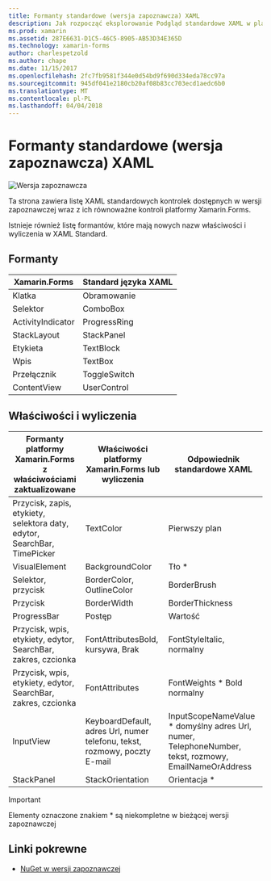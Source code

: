 ```yaml
---
title: Formanty standardowe (wersja zapoznawcza) XAML
description: Jak rozpocząć eksplorowanie Podgląd standardowe XAML w platformy Xamarin.Forms
ms.prod: xamarin
ms.assetid: 287E6631-D1C5-46C5-8905-AB53D34E365D
ms.technology: xamarin-forms
author: charlespetzold
ms.author: chape
ms.date: 11/15/2017
ms.openlocfilehash: 2fc7fb9581f344e0d54bd9f690d334eda78cc97a
ms.sourcegitcommit: 945df041e2180cb20af08b83cc703ecd1aedc6b0
ms.translationtype: MT
ms.contentlocale: pl-PL
ms.lasthandoff: 04/04/2018
---
```

# <a name="xaml-standard-preview-controls"></a>Formanty standardowe (wersja zapoznawcza) XAML

![Wersja zapoznawcza](~/media/shared/preview.png)

Ta strona zawiera listę XAML standardowych kontrolek dostępnych w wersji zapoznawczej wraz z ich równoważne kontroli platformy Xamarin.Forms.

Istnieje również listę formantów, które mają nowych nazw właściwości i wyliczenia w XAML Standard.

## <a name="controls"></a>Formanty

|Xamarin.Forms|Standard języka XAML|
|--- |--- |
|Klatka|Obramowanie|
|Selektor|ComboBox|
|ActivityIndicator|ProgressRing|
|StackLayout|StackPanel|
|Etykieta|TextBlock|
|Wpis|TextBox|
|Przełącznik|ToggleSwitch|
|ContentView|UserControl|


## <a name="properties-and-enumerations"></a>Właściwości i wyliczenia

|Formanty platformy Xamarin.Forms z właściwościami zaktualizowane|Właściwości platformy Xamarin.Forms lub wyliczenia|Odpowiednik standardowe XAML|
|--- |--- |--- |
|Przycisk, zapis, etykiety, selektora daty, edytor, SearchBar, TimePicker|TextColor|Pierwszy plan|
|VisualElement|BackgroundColor|Tło *|
|Selektor, przycisk|BorderColor, OutlineColor|BorderBrush|
|Przycisk|BorderWidth|BorderThickness|
|ProgressBar|Postęp|Wartość|
|Przycisk, wpis, etykiety, edytor, SearchBar, zakres, czcionka|FontAttributesBold, kursywa, Brak|FontStyleItalic, normalny|
|Przycisk, wpis, etykiety, edytor, SearchBar, zakres, czcionka|FontAttributes|FontWeights * Bold normalny|
|InputView|KeyboardDefault, adres Url, numer telefonu, tekst, rozmowy, poczty E-mail|InputScopeNameValue * domyślny adres Url, numer, TelephoneNumber, tekst, rozmowy, EmailNameOrAddress|
|StackPanel|StackOrientation|Orientacja *|

> [!IMPORTANT]
> Elementy oznaczone znakiem * są niekompletne w bieżącej wersji zapoznawczej

## <a name="related-links"></a>Linki pokrewne

- [NuGet w wersji zapoznawczej](https://aka.ms/xf-xamlstandard-nuget)
